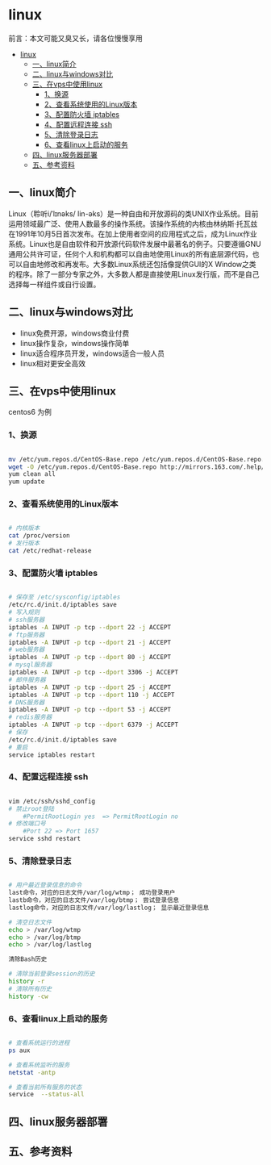 # linux

前言：本文可能又臭又长，请各位慢慢享用

<!-- TOC -->

- [linux](#linux)
    - [一、linux简介](#一linux简介)
    - [二、linux与windows对比](#二linux与windows对比)
    - [三、在vps中使用linux](#三在vps中使用linux)
        - [1、换源](#1换源)
        - [2、查看系统使用的Linux版本](#2查看系统使用的linux版本)
        - [3、配置防火墙 iptables](#3配置防火墙-iptables)
        - [4、配置远程连接 ssh](#4配置远程连接-ssh)
        - [5、清除登录日志](#5清除登录日志)
        - [6、查看linux上启动的服务](#6查看linux上启动的服务)
    - [四、linux服务器部署](#四linux服务器部署)
    - [五、参考资料](#五参考资料)

<!-- /TOC -->

## 一、linux简介

Linux（聆听i/ˈlɪnəks/ lin-əks）是一种自由和开放源码的类UNIX作业系统。目前运用领域最广泛、使用人数最多的操作系统。该操作系统的内核由林纳斯·托瓦兹在1991年10月5日首次发布。在加上使用者空间的应用程式之后，成为Linux作业系统。Linux也是自由软件和开放源代码软件发展中最著名的例子。只要遵循GNU通用公共许可证，任何个人和机构都可以自由地使用Linux的所有底层源代码，也可以自由地修改和再发布。大多数Linux系统还包括像提供GUI的X Window之类的程序。除了一部分专家之外，大多数人都是直接使用Linux发行版，而不是自己选择每一样组件或自行设置。

## 二、linux与windows对比

- linux免费开源，windows商业付费
- linux操作复杂，windows操作简单
- linux适合程序员开发，windows适合一般人员
- linux相对更安全高效

## 三、在vps中使用linux

centos6 为例

### 1、换源

```sh

mv /etc/yum.repos.d/CentOS-Base.repo /etc/yum.repos.d/CentOS-Base.repo.backup
wget -O /etc/yum.repos.d/CentOS-Base.repo http://mirrors.163.com/.help/CentOS6-Base-163.repo
yum clean all
yum update

```

### 2、查看系统使用的Linux版本

```sh

# 内核版本
cat /proc/version
# 发行版本
cat /etc/redhat-release

```

### 3、配置防火墙 iptables

```sh

# 保存至 /etc/sysconfig/iptables
/etc/rc.d/init.d/iptables save
# 写入规则
# ssh服务器
iptables -A INPUT -p tcp --dport 22 -j ACCEPT
# ftp服务器
iptables -A INPUT -p tcp --dport 21 -j ACCEPT
# web服务器
iptables -A INPUT -p tcp --dport 80 -j ACCEPT
# mysql服务器
iptables -A INPUT -p tcp --dport 3306 -j ACCEPT
# 邮件服务器
iptables -A INPUT -p tcp --dport 25 -j ACCEPT
iptables -A INPUT -p tcp --dport 110 -j ACCEPT
# DNS服务器
iptables -A INPUT -p tcp --dport 53 -j ACCEPT
# redis服务器
iptables -A INPUT -p tcp --dport 6379 -j ACCEPT
# 保存
/etc/rc.d/init.d/iptables save
# 重启
service iptables restart

```

### 4、配置远程连接 ssh

```sh

vim /etc/ssh/sshd_config
# 禁止root登陆
    #PermitRootLogin yes  => PermitRootLogin no
# 修改端口号
    #Port 22 => Port 1657
service sshd restart

```

### 5、清除登录日志

```sh

# 用户最近登录信息的命令
last命令，对应的日志文件/var/log/wtmp； 成功登录用户
lastb命令，对应的日志文件/var/log/btmp； 尝试登录信息
lastlog命令，对应的日志文件/var/log/lastlog； 显示最近登录信息

# 清空日志文件
echo > /var/log/wtmp
echo > /var/log/btmp
echo > /var/log/lastlog

清除Bash历史

# 清除当前登录session的历史
history -r
# 清除所有历史
history -cw

```

### 6、查看linux上启动的服务

```sh

# 查看系统运行的进程
ps aux

# 查看系统监听的服务
netstat -antp

# 查看当前所有服务的状态
service  --status-all

```

## 四、linux服务器部署

## 五、参考资料